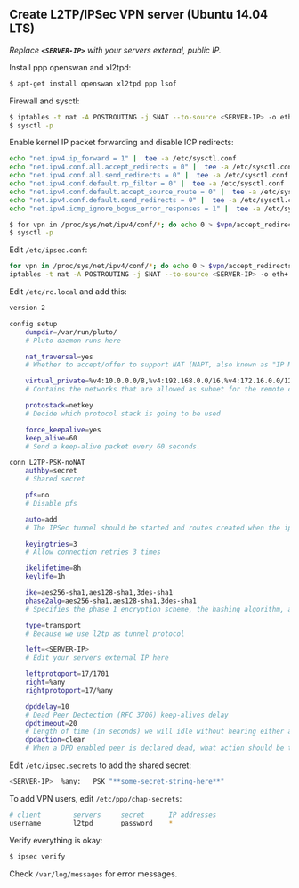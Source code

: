 Create L2TP/IPSec VPN server (Ubuntu 14.04 LTS)
----------------------

_Replace **`<SERVER-IP>`** with your servers external, public IP._

Install ppp openswan and xl2tpd:

```bash
$ apt-get install openswan xl2tpd ppp lsof
```
Firewall and sysctl:

```bash
$ iptables -t nat -A POSTROUTING -j SNAT --to-source <SERVER-IP> -o eth+
$ sysctl -p
```

Enable kernel IP packet forwarding and disable ICP redirects:

```bash
echo "net.ipv4.ip_forward = 1" |  tee -a /etc/sysctl.conf
echo "net.ipv4.conf.all.accept_redirects = 0" |  tee -a /etc/sysctl.conf
echo "net.ipv4.conf.all.send_redirects = 0" |  tee -a /etc/sysctl.conf
echo "net.ipv4.conf.default.rp_filter = 0" |  tee -a /etc/sysctl.conf
echo "net.ipv4.conf.default.accept_source_route = 0" |  tee -a /etc/sysctl.conf
echo "net.ipv4.conf.default.send_redirects = 0" |  tee -a /etc/sysctl.conf
echo "net.ipv4.icmp_ignore_bogus_error_responses = 1" |  tee -a /etc/sysctl.conf
```

```bash
$ for vpn in /proc/sys/net/ipv4/conf/*; do echo 0 > $vpn/accept_redirects; echo 0 > $vpn/send_redirects; done
$ sysctl -p
```

Edit `/etc/ipsec.conf`:

```bash
for vpn in /proc/sys/net/ipv4/conf/*; do echo 0 > $vpn/accept_redirects; echo 0 > $vpn/send_redirects; done
iptables -t nat -A POSTROUTING -j SNAT --to-source <SERVER-IP> -o eth+
```

Edit `/etc/rc.local` and add this:

```bash
version 2

config setup
    dumpdir=/var/run/pluto/
    # Pluto daemon runs here

    nat_traversal=yes
    # Whether to accept/offer to support NAT (NAPT, also known as "IP Masqurade") workaround for IPsec

    virtual_private=%v4:10.0.0.0/8,%v4:192.168.0.0/16,%v4:172.16.0.0/12,%v6:fd00::/8,%v6:fe80::/10
    # Contains the networks that are allowed as subnet for the remote client (the address ranges that may live behind a NAT router through which a client) connects.

    protostack=netkey
    # Decide which protocol stack is going to be used

    force_keepalive=yes
    keep_alive=60
    # Send a keep-alive packet every 60 seconds.

conn L2TP-PSK-noNAT
    authby=secret
    # Shared secret

    pfs=no
    # Disable pfs

    auto=add
    # The IPSec tunnel should be started and routes created when the ipsec daemon itself starts

    keyingtries=3
    # Allow connection retries 3 times

    ikelifetime=8h
    keylife=1h

    ike=aes256-sha1,aes128-sha1,3des-sha1
    phase2alg=aes256-sha1,aes128-sha1,3des-sha1
    # Specifies the phase 1 encryption scheme, the hashing algorithm, and the diffie-hellman group.

    type=transport
    # Because we use l2tp as tunnel protocol

    left=<SERVER-IP>
    # Edit your servers external IP here

    leftprotoport=17/1701
    right=%any
    rightprotoport=17/%any

    dpddelay=10
    # Dead Peer Dectection (RFC 3706) keep-alives delay
    dpdtimeout=20
    # Length of time (in seconds) we will idle without hearing either an R_U_THERE poll from our peer, or an R_U_THERE_ACK reply.
    dpdaction=clear
    # When a DPD enabled peer is declared dead, what action should be taken. clear means the eroute and SA with both be cleared.
```

Edit `/etc/ipsec.secrets` to add the shared secret:

```bash
<SERVER-IP>  %any:   PSK "**some-secret-string-here**"
```

To add VPN users, edit `/etc/ppp/chap-secrets`:

```bash
# client		servers		secret		IP addresses
username		l2tpd		password	*
```

Verify everything is okay:

```bash
$ ipsec verify
```

Check `/var/log/messages` for error messages.
